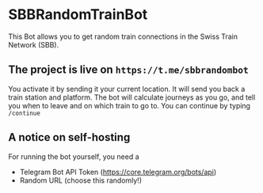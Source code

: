 # SBBRandomTrainBot

This Bot allows you to get random train connections in the Swiss Train Network (SBB). 

## The project is live on `https://t.me/sbbrandombot`

You activate it by sending it your current location. 
It will send you back a train station and platform.
The bot will calculate journeys as you go, and tell you when to leave and on which train to go to.
You can continue by typing `/continue`

## A notice on self-hosting

For running the bot yourself, you need a 
- Telegram Bot API Token (https://core.telegram.org/bots/api)
- Random URL (choose this randomly!)
